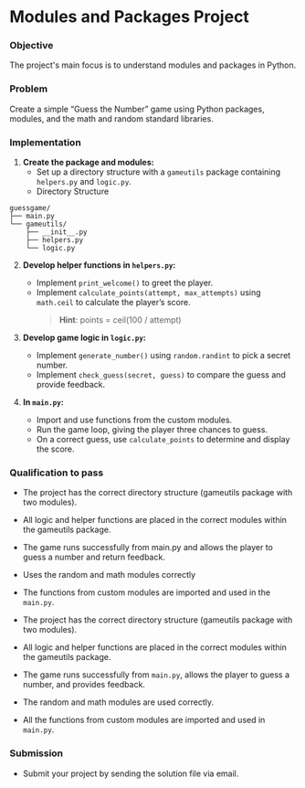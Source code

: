 # Modules and Packages Project

### Objective
The project's main focus is to understand modules and packages in Python.

### Problem
Create a simple “Guess the Number” game using Python packages, modules, and the math and random standard libraries.

### Implementation
1. **Create the package and modules:**
    - Set up a directory structure with a `gameutils` package containing `helpers.py` and `logic.py`.
    - Directory Structure
```
guessgame/
├── main.py
└── gameutils/
    ├── __init__.py
    ├── helpers.py
    └── logic.py
```

2. **Develop helper functions in `helpers.py`:**
    - Implement `print_welcome()` to greet the player.
    - Implement `calculate_points(attempt, max_attempts)` using `math.ceil` to calculate the player’s score.
       > **Hint**: points = ceil(100 / attempt)

3. **Develop game logic in `logic.py`:**
    - Implement `generate_number()` using `random.randint` to pick a secret number.
    - Implement `check_guess(secret, guess)` to compare the guess and provide feedback.

4. **In `main.py`:**
    - Import and use functions from the custom modules.
    - Run the game loop, giving the player three chances to guess.
    - On a correct guess, use `calculate_points` to determine and display the score.
      

### Qualification to pass
- The project has the correct directory structure (gameutils package with two modules).
- All logic and helper functions are placed in the correct modules within the gameutils package.
- The game runs successfully from main.py and allows the player to guess a number and return feedback.
- Uses the random and math modules correctly 
- The functions from custom modules are imported and used in the `main.py`.

- The project has the correct directory structure (gameutils package with two modules).
- All logic and helper functions are placed in the correct modules within the gameutils package.
- The game runs successfully from `main.py`, allows the player to guess a number, and provides feedback.
- The random and math modules are used correctly.
- All the functions from custom modules are imported and used in `main.py`.

### Submission
- Submit your project by sending the solution file via email.

